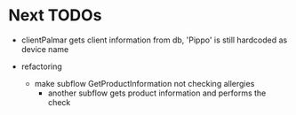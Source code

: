 # Next TODOs
* clientPalmar gets client information from db, 'Pippo' is still hardcoded as device name

* refactoring
  * make subflow GetProductInformation not checking allergies
    * another subflow gets product information and performs the check
